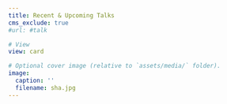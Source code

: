 ```yaml
---
title: Recent & Upcoming Talks
cms_exclude: true
#url: #talk

# View
view: card

# Optional cover image (relative to `assets/media/` folder).
image:
  caption: ''
  filename: sha.jpg
---
```

